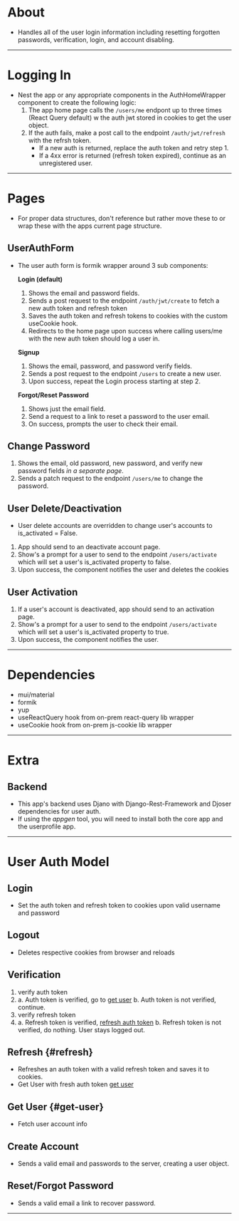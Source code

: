 # About
- Handles all of the user login information including resetting forgotten passwords, verification, login, and account disabling. 

---

# Logging In
- Nest the app or any appropriate components in the AuthHomeWrapper component to create the following logic:
    1. The app home page calls the `/users/me` endpont up to three times (React Query default) w the auth jwt stored in cookies to get the user object.
    2. If the auth fails, make a post call to the endpoint `/auth/jwt/refresh` with the refrsh token.
        - If a new auth is returned, replace the auth token and retry step 1.
        - If a 4xx error is returned (refresh token expired), continue as an unregistered user.

---

# Pages
- For proper data structures, don't reference but rather move these to or wrap these with the apps current page structure. 

## UserAuthForm
- The user auth form is formik wrapper around 3 sub components:

    **Login (default)**
    1. Shows the email and password fields.
    2. Sends a post request to the endpoint `/auth/jwt/create` to fetch a new auth token and refresh token 
    3. Saves the auth token and refresh tokens to cookies with the custom useCookie hook.
    4. Redirects to the home page upon success where calling users/me with the new auth token should log a user in.

    **Signup**
    1. Shows the email, password, and password verify fields.
    2. Sends a post request to the endpoint `/users` to create a new user.
    3. Upon success, repeat the Login process starting at step 2.

    **Forgot/Reset Password**
    1. Shows just the email field.
    2. Send a request to a link to reset a password to the user email.
    3. On success, prompts the user to check their email.

## Change Password
1. Shows the email, old password, new password, and verify new password fields *in a separate page*.
2. Sends a patch request to the endpoint `/users/me` to change the password.

## User Delete/Deactivation
- User delete accounts are overridden to change user's accounts to is_activated = False.
1. App should send to an deactivate account page.
2. Show's a prompt for a user to send to the endpoint `/users/activate` which will set a user's is_activated property to false.
3. Upon success, the component notifies the user and deletes the cookies

## User Activation
1. If a user's account is deactivated, app should send to an activation page.
2. Show's a prompt for a user to send to the endpoint `/users/activate` which will set a user's is_activated property to true.
3. Upon success, the component notifies the user.

---

# Dependencies
- mui/material
- formik
- yup
- useReactQuery hook from on-prem react-query lib wrapper
- useCookie hook from on-prem js-cookie lib wrapper

---

# Extra

## Backend
- This app's backend uses Djano with Django-Rest-Framework and Djoser dependencies for user auth. 
- If using the *appgen* tool, you will need to install both the core app and the userprofile app.

---

# User Auth Model

## Login
- Set the auth token and refresh token to cookies upon valid username and password

## Logout
- Deletes respective cookies from browser and reloads

## Verification
1)  verify auth token
2)  a. Auth token is verified, go to [get user](#get-user)
    b. Auth token is not verified, continue.
3)  verify refresh token
4)  a. Refresh token is verified, [refresh auth token](#refresh)
    b. Refresh token is not verified, do nothing. User stays logged out.

## Refresh {#refresh}
- Refreshes an auth token with a valid refresh token and saves it to cookies.
- Get User with fresh auth token [get user](#get-user)

## Get User {#get-user}
- Fetch user account info

## Create Account
- Sends a valid email and passwords to the server, creating a user object.

## Reset/Forgot Password
- Sends a valid email a link to recover password.

---
